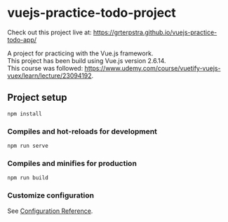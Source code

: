 # vuejs-practice-todo-project

Check out this project live at: https://grterpstra.github.io/vuejs-practice-todo-app/

A project for practicing with the Vue.js framework.\
This project has been build using Vue.js version 2.6.14.\
This course was followed: https://www.udemy.com/course/vuetify-vuejs-vuex/learn/lecture/23094192.

## Project setup
```
npm install
```

### Compiles and hot-reloads for development
```
npm run serve
```

### Compiles and minifies for production
```
npm run build
```

### Customize configuration
See [Configuration Reference](https://cli.vuejs.org/config/).
